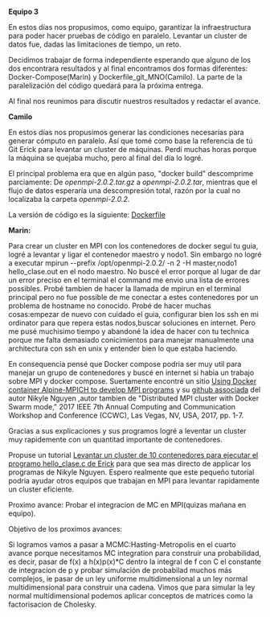 
**Equipo 3**

En estos días nos propusimos, como equipo, garantizar la infraestructura para poder hacer pruebas de código en paralelo. Levantar un cluster de datos fue, dadas las limitaciones de tiempo, un reto.

Decidimos trabajar de forma independiente esperando que alguno de los dos encontrara resultados y al final encontramos dos formas diferentes: Docker-Compose(Marin) y Dockerfile_git_MNO(Camilo). La parte de la paralelización del código quedará para la próxima entrega.

Al final nos reunimos para discutir nuestros resultados y redactar el avance.

**Camilo**

En estos días nos propusimos generar las condiciones necesarias para generar cómputo en paralelo. 
Así que tomé como base la referencia de tú Git Erick para levantar un cluster de máquinas.
Perdí muchas horas porque la máquina se quejaba mucho, pero al final del día lo logré.

El principal problema era que en algún paso, "docker build" descomprime parciamente: 
De *openmpi-2.0.2.tar.gz* a *openmpi-2.0.2.tar*, mientras que el flujo de datos esperaría una descompresión total, razón por la cual no localizaba la carpeta *openmpi-2.0.2*.   

La versión de código es la siguiente: [Dockerfile](Dockerfile)

**Marin:**

Para crear un cluster en MPI con los contenedores de docker seguí tu guia, logré a levantar y ligar el contenedor maestro y nodo1. Sin embargo no logré a executar mpirun --prefix /opt/openmpi-2.0.2/ -n 2 -H master,nodo1 hello_clase.out en el nodo maestro. No buscé el error porque al lugar de dar un error preciso en el terminal el command me envio una lista de errores possibles. Probé tambien de hacer la llamada de mpirun en el terminal principal pero no fue possible de me conectar a estes contenedores por un problema de hostname no conocido. Probé de hacer muchas cosas:empezar de nuevo con cuidado el guia,
configurar bien los ssh en mi ordinator para que repera estas nodos,buscar soluciones en internet.
Pero me pusé muchisimo tiempo y abandoné la idea de hacer con tu technica porque me falta demasiado conicimientos para manejar manualmente una architectura con ssh en unix y entender bien lo que estaba haciendo.

En consequencia pensé que Docker compose podria ser muy util para manejar un grupo de contenedores y buscé en internet si habia un trabajo sobre MPI y docker compose. Suertamente encontré un sitio [Using Docker container Alpine-MPICH to develop MPI programs](https://asciinema.org/a/93067) y su [github associada](https://github.com/NLKNguyen/alpine-mpich) del autor Nikyle Nguyen ,autor tambien de "Distributed MPI cluster with Docker Swarm mode," 2017 IEEE 7th Annual Computing and Communication Workshop and Conference (CCWC), Las Vegas, NV, USA, 2017, pp. 1-7.

Gracias a sus explicaciones y sus programos logré a leventar un cluster muy rapidemente con un quantitad importante de contenedores.

Propuse un tutorial [Levantar un cluster de 10 contenedores para ejecutar el programo hello_clase.c de Erick](tutorial_cluster_MPI.md) para que sea mas directo de applicar los programas de Nikyle Nguyen.
Espero realmente que este pequeño tutorial podria ayudar otros equipos que trabajan en MPI para levantar rapidamente un cluster eficiente.

Proximo avance:
Probar el integracion de MC en MPI(quizas mañana en equipo).

Objetivo de los proximos avances:

Si logramos vamos a pasar a MCMC:Hasting-Metropolis en el cuarto avance porque necesitamos MC integration para construir una probabilidad, es decir, pasar de f(x) a h(x)p(x)*C dentro la integral de f con C el constante de integracion de p y probar simulación de probabilad muchos más complejos, ie pasar de un ley uniforme multidimensional a un ley normal multidimensional para construir una cadena. Vimos que para simular la ley normal multidimensional podemos aplicar conceptos de matrices como la factorisacion de Cholesky.
